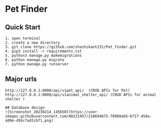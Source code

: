 # Pet Finder
<!-- ```
Greendoor-Buying/Selling platform for hobby gardners:

An online platform for gardners,built using Django REST
API,PostgreSQL Database,Amazon S3,Django-rest-auth and more.

``` -->

## Quick Start
```
1. open terminal
2. create a new directory
3. git clone https://github.com/shashikant231/Pet_finder.git
4. pip3 install -r requirements.txt
5. python3 manage.py makemigrations
6. python manage.py migrate
7. python manage.py runserver
```


## Major urls
```
http://127.0.0.1:8000/api/v1pet_api/  (CRUD APIs for Pet)
http://127.0.0.1:8000/api/v1animal_shelter_api/ (CRUD APIs for animal shelter )

## Database design
![Screenshot_20230214_145650](https://user-images.githubusercontent.com/48221957/218694675-78988ab5-6717-458a-a09e-45bcfad2cb71.png)



